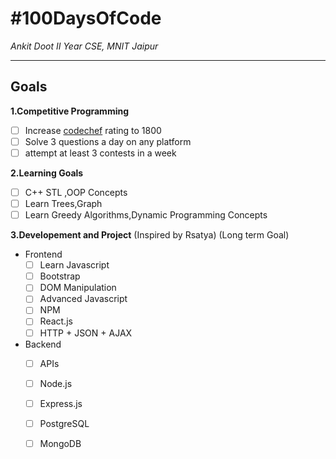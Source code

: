 # #100DaysOfCode

*Ankit Doot II Year CSE, MNIT Jaipur*

---

## Goals

**1.Competitive Programming**

- [ ] Increase [codechef](https://www.codechef.com/users/vedant362000) rating to 1800
- [ ] Solve 3 questions a day on any platform
- [ ] attempt at least 3 contests in a week

**2.Learning Goals**
- [ ] C++ STL ,OOP Concepts
- [ ] Learn Trees,Graph
- [ ] Learn Greedy Algorithms,Dynamic Programming Concepts

**3.Developement and Project**
(Inspired by Rsatya)
(Long term Goal)
- Frontend
	 - [ ] Learn Javascript
	 - [ ] Bootstrap
	 - [ ] DOM Manipulation
	 - [ ] Advanced Javascript
	 - [ ] NPM
	 - [ ] React.js
	 - [ ] HTTP + JSON + AJAX

- Backend
	 - [ ] APIs
	 - [ ] Node.js
	 - [ ] Express.js
	 - [ ] PostgreSQL
	 - [ ] MongoDB


